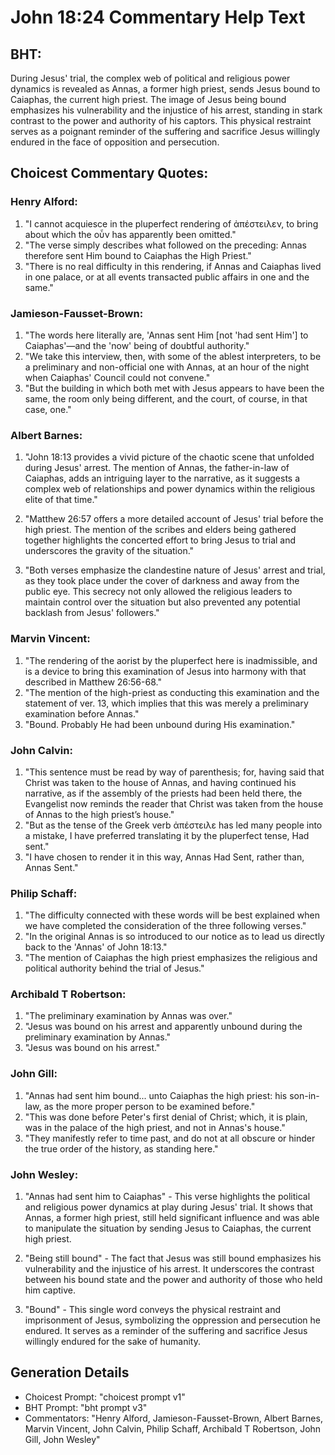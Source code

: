 # John 18:24 Commentary Help Text

## BHT:
During Jesus' trial, the complex web of political and religious power dynamics is revealed as Annas, a former high priest, sends Jesus bound to Caiaphas, the current high priest. The image of Jesus being bound emphasizes his vulnerability and the injustice of his arrest, standing in stark contrast to the power and authority of his captors. This physical restraint serves as a poignant reminder of the suffering and sacrifice Jesus willingly endured in the face of opposition and persecution.

## Choicest Commentary Quotes:
### Henry Alford:
1. "I cannot acquiesce in the pluperfect rendering of ἀπέστειλεν, to bring about which the οὖν has apparently been omitted."
2. "The verse simply describes what followed on the preceding: Annas therefore sent Him bound to Caiaphas the High Priest."
3. "There is no real difficulty in this rendering, if Annas and Caiaphas lived in one palace, or at all events transacted public affairs in one and the same."

### Jamieson-Fausset-Brown:
1. "The words here literally are, 'Annas sent Him [not 'had sent Him'] to Caiaphas'—and the 'now' being of doubtful authority." 
2. "We take this interview, then, with some of the ablest interpreters, to be a preliminary and non-official one with Annas, at an hour of the night when Caiaphas' Council could not convene."
3. "But the building in which both met with Jesus appears to have been the same, the room only being different, and the court, of course, in that case, one."

### Albert Barnes:
1. "John 18:13 provides a vivid picture of the chaotic scene that unfolded during Jesus' arrest. The mention of Annas, the father-in-law of Caiaphas, adds an intriguing layer to the narrative, as it suggests a complex web of relationships and power dynamics within the religious elite of that time."

2. "Matthew 26:57 offers a more detailed account of Jesus' trial before the high priest. The mention of the scribes and elders being gathered together highlights the concerted effort to bring Jesus to trial and underscores the gravity of the situation."

3. "Both verses emphasize the clandestine nature of Jesus' arrest and trial, as they took place under the cover of darkness and away from the public eye. This secrecy not only allowed the religious leaders to maintain control over the situation but also prevented any potential backlash from Jesus' followers."

### Marvin Vincent:
1. "The rendering of the aorist by the pluperfect here is inadmissible, and is a device to bring this examination of Jesus into harmony with that described in Matthew 26:56-68."
2. "The mention of the high-priest as conducting this examination and the statement of ver. 13, which implies that this was merely a preliminary examination before Annas."
3. "Bound. Probably He had been unbound during His examination."

### John Calvin:
1. "This sentence must be read by way of parenthesis; for, having said that Christ was taken to the house of Annas, and having continued his narrative, as if the assembly of the priests had been held there, the Evangelist now reminds the reader that Christ was taken from the house of Annas to the high priest’s house."
2. "But as the tense of the Greek verb ἀπέστειλε has led many people into a mistake, I have preferred translating it by the pluperfect tense, Had sent."
3. "I have chosen to render it in this way, Annas Had Sent, rather than, Annas Sent."

### Philip Schaff:
1. "The difficulty connected with these words will be best explained when we have completed the consideration of the three following verses."
2. "In the original Annas is so introduced to our notice as to lead us directly back to the 'Annas' of John 18:13."
3. "The mention of Caiaphas the high priest emphasizes the religious and political authority behind the trial of Jesus."

### Archibald T Robertson:
1. "The preliminary examination by Annas was over."
2. "Jesus was bound on his arrest and apparently unbound during the preliminary examination by Annas."
3. "Jesus was bound on his arrest."

### John Gill:
1. "Annas had sent him bound... unto Caiaphas the high priest: his son-in-law, as the more proper person to be examined before." 
2. "This was done before Peter's first denial of Christ; which, it is plain, was in the palace of the high priest, and not in Annas's house." 
3. "They manifestly refer to time past, and do not at all obscure or hinder the true order of the history, as standing here."

### John Wesley:
1. "Annas had sent him to Caiaphas" - This verse highlights the political and religious power dynamics at play during Jesus' trial. It shows that Annas, a former high priest, still held significant influence and was able to manipulate the situation by sending Jesus to Caiaphas, the current high priest.

2. "Being still bound" - The fact that Jesus was still bound emphasizes his vulnerability and the injustice of his arrest. It underscores the contrast between his bound state and the power and authority of those who held him captive.

3. "Bound" - This single word conveys the physical restraint and imprisonment of Jesus, symbolizing the oppression and persecution he endured. It serves as a reminder of the suffering and sacrifice Jesus willingly endured for the sake of humanity.


## Generation Details
- Choicest Prompt: "choicest prompt v1"
- BHT Prompt: "bht prompt v3"
- Commentators: "Henry Alford, Jamieson-Fausset-Brown, Albert Barnes, Marvin Vincent, John Calvin, Philip Schaff, Archibald T Robertson, John Gill, John Wesley"
